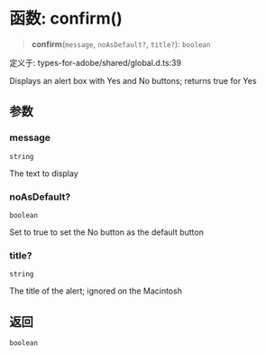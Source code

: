 # 函数: confirm()

> **confirm**(`message`, `noAsDefault?`, `title?`): `boolean`

定义于: types-for-adobe/shared/global.d.ts:39

Displays an alert box with Yes and No buttons; returns true for Yes

## 参数

### message

`string`

The text to display

### noAsDefault?

`boolean`

Set to true to set the No button as the default button

### title?

`string`

The title of the alert; ignored on the Macintosh

## 返回

`boolean`
